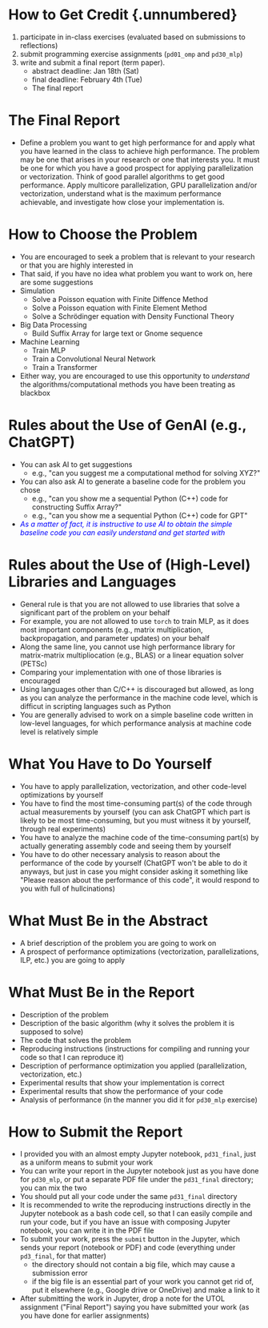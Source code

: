 <link rel="stylesheet" href="../scripts/style.css">

# How to Get Credit {.unnumbered}

1. participate in in-class exercises (evaluated based on submissions to reflections)
1. submit programming exercise assignments (`pd01_omp` and `pd30_mlp`)
1. write and submit a final report (term paper).
    * abstract deadline: Jan 18th (Sat)
    * final deadline: February 4th (Tue)
    * The final report

# The Final Report

* Define a problem you want to get high performance for and apply what you have learned in the class to achieve high performance. The problem may be one that arises in your research or one that interests you. It must be one for which you have a good prospect for applying parallelization or vectorization. Think of good parallel algorithms to get good performance. Apply multicore parallelization, GPU parallelization and/or vectorization, understand what is the maximum performance achievable, and investigate how close your implementation is.

# How to Choose the Problem

* You are encouraged to seek a problem that is relevant to your research or that you are highly interested in
* That said, if you have no idea what problem you want to work on, here are some suggestions
* Simulation
  * Solve a Poisson equation with Finite Diffence Method
  * Solve a Poisson equation with Finite Element Method
  * Solve a Schrödinger equation with Density Functional Theory
* Big Data Processing
  * Build Suffix Array for large text or Gnome sequence
* Machine Learning
  * Train MLP
  * Train a Convolutional Neural Network
  * Train a Transformer
* Either way, you are encouraged to use this opportunity to _understand_ the algorithms/computational methods you have been treating as blackbox

# Rules about the Use of GenAI (e.g., ChatGPT)

* You can ask AI to get suggestions 
  * e.g., "can you suggest me a computational method for solving XYZ?"
* You can also ask AI to generate a baseline code for the problem you chose
  * e.g., "can you show me a sequential Python (C++) code for constructing Suffix Array?"
  * e.g., "can you show me a sequential Python (C++) code for GPT"
* <font color="blue">_As a matter of fact, it is instructive to use AI to obtain the simple baseline code you can easily understand and get started with_</font>
  
# Rules about the Use of (High-Level) Libraries and Languages

* General rule is that you are not allowed to use libraries that solve a significant part of the problem on your behalf
* For example, you are not allowed to use `torch` to train MLP, as it does most important components (e.g., matrix multiplication, backpropagation, and parameter updates) on your behalf
* Along the same line, you cannot use high performance library for matrix-matrix multipliocation (e.g., BLAS) or a linear equation solver (PETSc)
* Comparing your implementation with one of those libraries is encouraged
* Using languages other than C/C++ is discouraged but allowed, as long as you can analyze the performance in the machine code level, which is difficut in scripting languages such as Python
* You are generally advised to work on a simple baseline code written in low-level languages, for which performance analysis at machine code level is relatively simple

# What You Have to Do Yourself

* You have to apply parallelization, vectorization, and other code-level optimizations by yourself
* You have to find the most time-consuming part(s) of the code through actual measurements by yourself (you can ask ChatGPT which part is likely to be most time-consuming, but you must witness it by yourself, through real experiments)
* You have to analyze the machine code of the time-consuming part(s) by actually generating assembly code and seeing them by yourself
* You have to do other necessary analysis to reason about the performance of the code by yourself (ChatGPT won't be able to do it anyways, but just in case you might consider asking it something like "Please reason about the performance of this code", it would respond to you with full of hullcinations)

# What Must Be in the Abstract

* A brief description of the problem you are going to work on
* A prospect of performance optimizations (vectorization, parallelizations, ILP, etc.) you are going to apply

# What Must Be in the Report

* Description of the problem
* Description of the basic algorithm (why it solves the problem it is supposed to solve)
* The code that solves the problem
* Reproducing instructions (instructions for compiling and running your code so that I can reproduce it)
* Description of performance optimization you applied (parallelization, vectorization, etc.)
* Experimental results that show your implementation is correct
* Experimental results that show the performance of your code
* Analysis of performance (in the manner you did it for `pd30_mlp` exercise)

# How to Submit the Report

* I provided you with an almost empty Jupyter notebook, `pd31_final`, just as a uniform means to submit your work
* You can write your report in the Jupyter notebook just as you have done for `pd30_mlp`, or put a separate PDF file under the `pd31_final` directory; you can mix the two
* You should put all your code under the same `pd31_final` directory
* It is recommended to write the reproducing instructions directly in the Jupyter notebook as a bash code cell, so that I can easily compile and run your code, but if you have an issue with composing Jupyter notebook, you can write it in the PDF file
* To submit your work, press the `submit` button in the Jupyter, which sends your report (notebook or PDF) and code (everything under `pd3_final`, for that matter)
  * the directory should not contain a big file, which may cause a submission error
  * if the big file is an essential part of your work you cannot get rid of, put it elsewhere (e.g., Google drive or OneDrive) and make a link to it
* After submitting the work in Jupyter, drop a note for the UTOL assignment ("Final Report") saying you have submitted your work (as you have done for earlier assignments)



